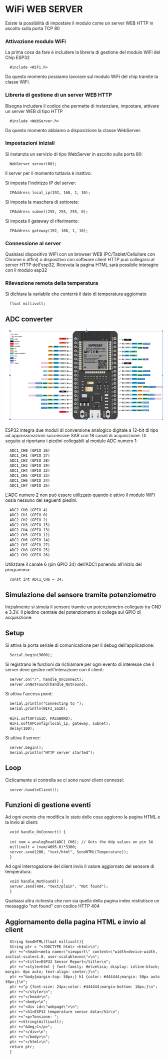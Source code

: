 # WiFi WEB SERVER

Esiste la possibilità di impostare il modulo come un server WEB HTTP in ascolto sulla porta TCP 80 


### Attivazione modulo WiFi

La prima cosa da fare è includere la libreria di gestione del modulo WiFi del Chip ESP32

      #include <WiFi.h>

Da questo momento possiamo lavorare sul modulo WiFi del chip tramite la classe WiFi. 

### Libreria di gestione di un server WEB HTTP

Bisogna includere il codice che permette di instanziare, impostare, attivare un server WEB di tipo HTTP 

      #include <WebServer.h>

Da questo momento abbiamo a disposizione la classe WebServer.

### Impostazioni iniziali

Si instanzia un servizio di tipo WebServer in ascolto sulla porta 80:  

      WebServer server(80);

Il server per il momento tuttavia è inattivo. 


Si imposta l'indirizzo IP del server:

      IPAddress local_ip(192, 168, 1, 10);

Si imposta la maschera di sottorete:

      IPAddress subnet(255, 255, 255, 0);

Si imposta il gateway di riferimento:

      IPAddress gateway(192, 168, 1, 10);


### Connessione al server


Qualsiasi dispositivo WIFI con un browser WEB (PC/Tablet/Cellullare con Chrome o affini) o dispositivo con software client HTTP può collegarsi al server HTTP dell'esp32. Ricevuta la pagina HTML sarà possibile interagire con il modulo esp32


### Rilevazione remota della temperatura

Si dichiara la variabile che conterrà il dato di temperatura aggiornato 

      float millivolt;


## ADC converter

![This is an image](./resources/esp32_pinout.png)

ESP32 integra due moduli di conversione analogico digitale a 12-bit di tipo ad approssimazioni successive SAR con 18 canali di acquisizione. Di seguito si riportano i piedini collegabili al modulo ADC numero 1: 

      ADC1_CH0 (GPIO 36)
      ADC1_CH1 (GPIO 37)
      ADC1_CH2 (GPIO 38)
      ADC1_CH3 (GPIO 39)
      ADC1_CH4 (GPIO 32)
      ADC1_CH5 (GPIO 33)
      ADC1_CH6 (GPIO 34)
      ADC1_CH7 (GPIO 35)

L'ADC numero 2 non può essere utilizzato quando è attivo il modulo WiFi ossia nessuno dei seguenti piedini:

      ADC2_CH0 (GPIO 4)
      ADC2_CH1 (GPIO 0)
      ADC2_CH2 (GPIO 2)
      ADC2_CH3 (GPIO 15)
      ADC2_CH4 (GPIO 13)
      ADC2_CH5 (GPIO 12)
      ADC2_CH6 (GPIO 14)
      ADC2_CH7 (GPIO 27)
      ADC2_CH8 (GPIO 25)
      ADC2_CH9 (GPIO 26)

Utilizzare il canale 6 (pin GPIO 34) dell'ADC1 ponendo all'inizio del programma:


      const int ADC1_CH6 = 34;


## Simulazione del sensore tramite potenziometro 

Inizialmente si simula il sensore tramite un potenziometro collegato tra GND e 3.3V. Il piedino centrale del potenziometro si collega sul GPIO di acquisizione:



## Setup

Si attiva la porta seriale di comunicazione per il debug dell'applicazione:

      Serial.begin(9600);


Si registrano le funzioni da richiamare per ogni evento di interesse che il server deve gestire nell'interazione con il client:  

      server.on("/", handle_OnConnect);
      server.onNotFound(handle_NotFound);

Si attiva l'access point:

      Serial.println("Connecting to ");
      Serial.println(WIFI_SSID);

      WiFi.softAP(SSID, PASSWORD);
      WiFi.softAPConfig(local_ip, gateway, subnet);
      delay(100);

Si attiva il server:

      server.begin();
      Serial.println("HTTP server started");


## Loop

Ciclicamente si controlla se ci sono nuovi client connessi:

      server.handleClient();


## Funzioni di gestione eventi

Ad ogni evento che modifica lo stato delle cose aggiorno la pagina HTML e la invio al client:
    
      void handle_OnConnect() {

      int num = analogRead(ADC1_CH6); // Gets the ddp values on pin 34
      millivolt = (num/4095.0)*3300;
      server.send(200, "text/html", SendHTML(Temperature)); 
      }

Ad ogni interrogazione del client invio il valore aggiornato del sensore di temperatura. 


      void handle_NotFound() {
      server.send(404, "text/plain", "Not found");
      }

Qualsiasi altra richiesta che non sia quella della pagina index restiutisce un messaggio "not found" con codice HTTP 404 


## Aggiornamento della pagina HTML e invio al client 


      String SendHTML(float millivolt){
      String ptr = "<!DOCTYPE html> <html>\n";
      ptr +="<head><meta name=\"viewport\" content=\"width=device-width, initial-scale=1.0, user-scalable=no\">\n";
      ptr +="<title>ESP32 Sensor Report</title>\n";
      ptr +="<style>html { font-family: Helvetica; display: inline-block; margin: 0px auto; text-align: center;}\n";
      ptr +="body{margin-top: 50px;} h1 {color: #444444;margin: 50px auto 30px;}\n";
      ptr +="p {font-size: 24px;color: #444444;margin-bottom: 10px;}\n";
      ptr +="</style>\n";
      ptr +="</head>\n";
      ptr +="<body>\n";
      ptr +="<div id=\"webpage\">\n";
      ptr +="<h1>ESP32 temperature sensor data</h1>\n";
      ptr +="<p>Tensione: ";
      ptr +=String(millivolt);
      ptr +="&deg;C</p>";  
      ptr +="</div>\n";
      ptr +="</body>\n";
      ptr +="</html>\n";
      return ptr;
      }

